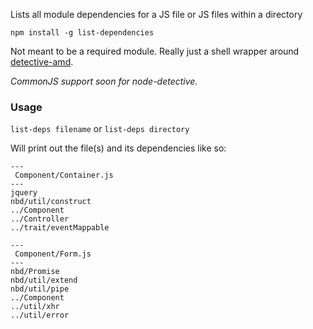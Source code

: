 Lists all module dependencies for a JS file or JS files within a directory

`npm install -g list-dependencies`

Not meant to be a required module. Really just a shell wrapper around [detective-amd](https://github.com/mrjoelkemp/node-detective-amd).

*CommonJS support soon for node-detective.*

### Usage

`list-deps filename` or `list-deps directory`

Will print out the file(s) and its dependencies like so:

```
---
 Component/Container.js
---
jquery
nbd/util/construct
../Component
../Controller
../trait/eventMappable

---
 Component/Form.js
---
nbd/Promise
nbd/util/extend
nbd/util/pipe
../Component
../util/xhr
../util/error
```
